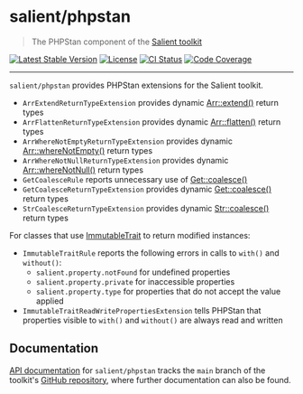 # salient/phpstan

> The PHPStan component of the [Salient toolkit][toolkit]

<p>
  <a href="https://packagist.org/packages/salient/toolkit"><img src="https://poser.pugx.org/salient/toolkit/v" alt="Latest Stable Version" /></a>
  <a href="https://packagist.org/packages/salient/toolkit"><img src="https://poser.pugx.org/salient/toolkit/license" alt="License" /></a>
  <a href="https://github.com/salient-labs/toolkit/actions"><img src="https://github.com/salient-labs/toolkit/actions/workflows/ci.yml/badge.svg" alt="CI Status" /></a>
  <a href="https://codecov.io/gh/salient-labs/toolkit"><img src="https://codecov.io/gh/salient-labs/toolkit/graph/badge.svg?token=Y0l9ZeEtrI" alt="Code Coverage" /></a>
</p>

---

`salient/phpstan` provides PHPStan extensions for the Salient toolkit.

- `ArrExtendReturnTypeExtension` provides dynamic [Arr::extend()][] return types
- `ArrFlattenReturnTypeExtension` provides dynamic [Arr::flatten()][] return
  types
- `ArrWhereNotEmptyReturnTypeExtension` provides dynamic
  [Arr::whereNotEmpty()][] return types
- `ArrWhereNotNullReturnTypeExtension` provides dynamic [Arr::whereNotNull()][]
  return types
- `GetCoalesceRule` reports unnecessary use of [Get::coalesce()][]
- `GetCoalesceReturnTypeExtension` provides dynamic [Get::coalesce()][] return
  types
- `StrCoalesceReturnTypeExtension` provides dynamic [Str::coalesce()][] return
  types

For classes that use [ImmutableTrait][] to return modified instances:

- `ImmutableTraitRule` reports the following errors in calls to `with()` and
  `without()`:
  - `salient.property.notFound` for undefined properties
  - `salient.property.private` for inaccessible properties
  - `salient.property.type` for properties that do not accept the value applied
- `ImmutableTraitReadWritePropertiesExtension` tells PHPStan that properties
  visible to `with()` and `without()` are always read and written

## Documentation

[API documentation][api-docs] for `salient/phpstan` tracks the `main` branch of
the toolkit's [GitHub repository][toolkit], where further documentation can also
be found.

[api-docs]:
  https://salient-labs.github.io/toolkit/namespace-Salient.PHPStan.html
[Arr::extend()]:
  https://salient-labs.github.io/toolkit/Salient.Utility.Arr.html#_extend
[Arr::flatten()]:
  https://salient-labs.github.io/toolkit/Salient.Utility.Arr.html#_flatten
[Arr::whereNotEmpty()]:
  https://salient-labs.github.io/toolkit/Salient.Utility.Arr.html#_whereNotEmpty
[Arr::whereNotNull()]:
  https://salient-labs.github.io/toolkit/Salient.Utility.Arr.html#_whereNotNull
[Get::coalesce()]:
  https://salient-labs.github.io/toolkit/Salient.Utility.Get.html#_coalesce
[ImmutableTrait]:
  https://salient-labs.github.io/toolkit/Salient.Core.Concern.ImmutableTrait.html
[Str::coalesce()]:
  https://salient-labs.github.io/toolkit/Salient.Utility.Str.html#_coalesce
[toolkit]: https://github.com/salient-labs/toolkit
